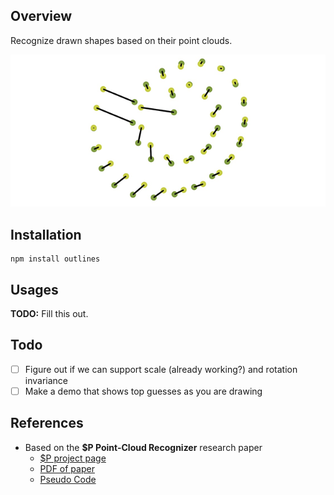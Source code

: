 ## Overview
Recognize drawn shapes based on their point clouds.

![Spiral](images/spiral.png)

## Installation

    npm install outlines

## Usages

**TODO:** Fill this out.

## Todo

  - [ ] Figure out if we can support scale (already working?) and rotation invariance
  - [ ] Make a demo that shows top guesses as you are drawing

## References
  - Based on the **$P Point-Cloud Recognizer** research paper
    - [$P project page](http://depts.washington.edu/aimgroup/proj/dollar/pdollar.html)
    - [PDF of paper](http://faculty.washington.edu/wobbrock/pubs/icmi-12.pdf)
    - [Pseudo Code](http://depts.washington.edu/aimgroup/proj/dollar/pdollar.pdf)
